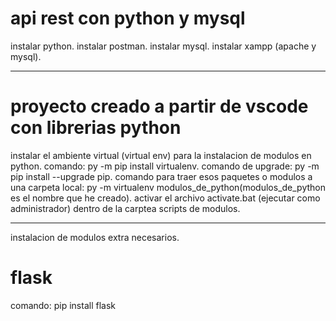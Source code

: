 # api rest con python y mysql

instalar python.
instalar postman.
instalar mysql.
instalar xampp (apache y mysql).

---

# proyecto creado a partir de vscode con librerias python

instalar el ambiente virtual (virtual env) para la instalacion de modulos en python.
comando: py -m pip install virtualenv.
comando de upgrade: py -m pip install --upgrade pip.
comando para traer esos paquetes o modulos a una carpeta local:
py -m virtualenv modulos_de_python(modulos_de_python es el nombre que he creado).
activar el archivo activate.bat (ejecutar como administrador) dentro de la carptea scripts de modulos.

---

instalacion de modulos extra necesarios.

# flask

comando: pip install flask
